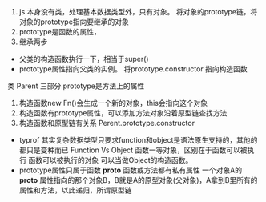 1. js 本身没有类，处理基本数据类型外，只有对象。
将对象的prototype链，将对象的prototype指向要继承的对象
2. prototype是函数的属性，
3. 继承两步
- 父类的构造函数执行一下，相当于super()
- prototype属性指向父类的实例。
将prototype.constructor 指向构造函数

类 Parent 三部分 prototype是方法上的属性
1. 构造函数new Fn()会生成一个新的对象，this会指向这个对象
2. 构造函数有prototype属性，可以添加方法对象沿着原型链查找方法
3. 构造函数和原型链有关系
    Perent.prototype.constructor
- typrof 其实复杂数据类型只要求function和object是语法原生支持的，其他的
都只是变种而已
Function Vs Object
函数一等对象，区别在于函数可以被执行
函数可以被执行的对象
可以当做Object的构造函数。
- prototype属性只属于函数
        __proto__ 函数或方法都有私有属性
        一个对象A的 __proto__ 属性指向的那个对象B，B就是A的原型对象(父对象)，A拿到B里所有的属性和方法，以此递归，所谓原型链